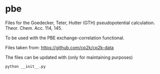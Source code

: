 <!--
SPDX-FileCopyrightText: 2021 The eminus developers
SPDX-License-Identifier: Apache-2.0
-->
# pbe

Files for the Goedecker, Teter, Hutter (GTH) pseudopotential calculation. Theor. Chem. Acc. 114, 145.

To be used with the PBE exchange-correlation functional.

Files taken from: https://github.com/cp2k/cp2k-data

The files can be updated with (only for maintaining purposes)

```terminal
python __init__.py
```
